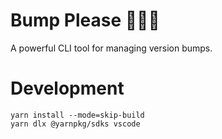 # Bump Please 🤜💥🤛

A powerful CLI tool for managing version bumps.


# Development
```
yarn install --mode=skip-build
yarn dlx @yarnpkg/sdks vscode
```
